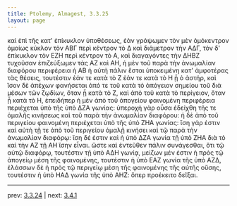 ```yaml
---
title: Ptolemy, Almagest, 3.3.25
layout: page
---
```


καὶ ἐπὶ τῆς κατ' ἐπίκυκλον ὑποθέσεως, ἐὰν γράψωμεν τὸν μὲν ὁμόκεντρον ὁμοίως κύκλον τὸν ΑΒΓ περὶ κέντρον τὸ Δ καὶ διάμετρον τὴν ΑΔΓ, τὸν δ' ἐπίκυκλον τὸν ΕΖΗ περὶ κέντρον τὸ Α, καὶ διαγαγόντες τὴν ΔΗΒΖ τυχοῦσαν ἐπιζεύξωμεν τὰς ΑΖ καὶ ΑΗ, ἡ μὲν τοῦ παρὰ τὴν ἀνωμαλίαν διαφόρου περιφέρεια ἡ ΑΒ ἡ αὐτὴ πάλιν ἔσται ὑποκειμένη κατ' ἀμφοτέρας τὰς θέσεις, τουτέστιν ἐάν τε κατὰ τὸ Ζ ἐάν τε κατὰ τὸ Η ᾖ ὁ ἀστήρ, καὶ ἴσον δὲ ἀπέχων φανήσεται ἀπό τε τοῦ κατὰ τὸ ἀπόγειον σημείου τοῦ διὰ μέσων τῶν ζῳδίων, ὅταν ᾖ κατὰ τὸ Ζ, καὶ ἀπὸ τοῦ κατὰ τὸ περίγειον, ὅταν ᾖ κατὰ τὸ Η, ἐπειδήπερ ἡ μὲν ἀπὸ τοῦ ἀπογείου φαινομένη περιφέρεια περιέχεται ὑπὸ τῆς ὑπὸ ΔΖΑ γωνίας: ὑπεροχὴ γὰρ οὖσα ἐδείχθη τῆς τε ὁμαλῆς κινήσεως καὶ τοῦ παρὰ τὴν ἀνωμαλίαν διαφόρου: ἡ δὲ ἀπὸ τοῦ περιγείου φαινομένη περιέχεται ὑπὸ τῆς ὑπὸ ΖΗΑ γωνίας: ἴση γάρ ἐστιν καὶ αὐτὴ τῇ τε ἀπὸ τοῦ περιγείου ὁμαλῇ κινήσει καὶ τῷ παρὰ τὴν ἀνωμαλίαν διαφόρῳ: ἴση δέ ἐστιν καὶ ἡ ὑπὸ ΔΖΑ γωνία τῇ ὑπὸ ΖΗΑ διὰ τὸ καὶ τὴν ΑΖ τῇ ΑΗ ἴσην εἶναι. ὥστε καὶ ἐντεῦθεν πάλιν συνάγεσθαι, ὅτι τῷ αὐτῷ διαφόρῳ, τουτέστιν τῇ ὑπὸ ΑΔΗ γωνίᾳ, μείζων μέν ἐστιν ἡ πρὸς τῷ ἀπογείῳ μέση τῆς φαινομένης, τουτέστιν ἡ ὑπὸ ΕΑΖ γωνία τῆς ὑπὸ ΑΖΔ, ἐλάσσων δὲ ἡ πρὸς τῷ περιγείῳ μέση τῆς φαινομένης τῆς αὐτῆς οὔσης, τουτέστιν ἡ ὑπὸ ΗΑΔ γωνία τῆς ὑπὸ ΑΗΖ: ὅπερ προέκειτο δεῖξαι. 

---

prev: [3.3.24](../3.3.24/) | next: [3.4.1](../3.4.1/)

